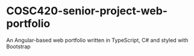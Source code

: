 # COSC420-senior-project-web-portfolio
An Angular-based web portfolio written in TypeScript, C# and styled with Bootstrap
